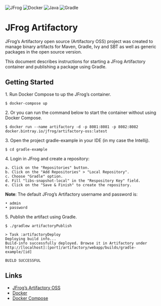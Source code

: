 ![JFrog](https://img.shields.io/badge/JFrog-%2341BF47.svg?style=for-the-badge&logo=JFrog&logoColor=white)
![Docker](https://img.shields.io/badge/docker-%230db7ed.svg?style=for-the-badge&logo=docker&logoColor=white)
![Java](https://img.shields.io/badge/Java-%23007396.svg?style=for-the-badge&logo=Java&logoColor=white)
![Gradle](https://img.shields.io/badge/Gradle-%2302303A.svg?style=for-the-badge&logo=Gradle&logoColor=white)

# JFrog Artifactory

JFrog’s Artifactory open source (Artifactory OSS) project was created to manage binary artifacts for Maven, Gradle, Ivy and SBT as well as generic packages in the open source version.

This document describes instructions for starting a JFrog Artifactory container and publishing a package using Gradle.

## Getting Started

1\. Run Docker Compose to up the JFrog’s container.

```shell
$ docker-compose up
```

2\. Or you can run the command below to start the container without using Docker Compose.

```shell
$ docker run --name artifactory -d -p 8081:8081 -p 8082:8082 docker.bintray.io/jfrog/artifactory-oss:latest
```

3\. Open the project gradle-example in your IDE (in my case the Intellij).

```shell
$ cd gradle-example
```

4\. Login in JFrog and create a repository:

    a. Click on the "Repositories" button.
    b. Click on the "Add Repositories" > "Local Repository".
    c. Choose "Gradle" option.
    d. Fill "libs-snapshot-local" in the "Respository Key" field.
    e. Click on the "Save & Finish" to create the repository.

**Note**: The default JFrog’s Artifactory username and password is:

    • admin
    • password


5\. Publish the artifact using Gradle.

```shell
$ ./gradlew artifactoryPublish

> Task :artifactoryDeploy
Deploying build info...
Build-info successfully deployed. Browse it in Artifactory under http://[localhost]:[port]/artifactory/webapp/builds/gradle-example/[id]

BUILD SUCCESSFUL
```

## Links

- [JFrog’s Artifactory OSS](https://jfrog.com/open-source/)
- [Docker](https://www.docker.com/)
- [Docker Compose](https://docs.docker.com/compose/)
